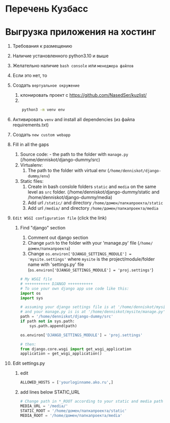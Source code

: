 # Перечень Кузбасс
# Выгрузка приложения на хостинг

1. Требования к размещению
2. Наличие установленного python3.10 и выше
1. Желательно наличие `bash console` или `менеджера файлов`
1. Если это нет, то 
2. Создать `вертуальное окружение`
    1. клонировать проект с https://github.com/NasedSer/kuzlist/ 
    1.
    ```sh
        python3 -m venv env
    ```

1. Активировать `venv` and install all dependencies (из файла requirements.txt)
1. Создать `new custom webapp` 
1. Fill in all the gaps
    1. Source code: - the path to the folder with `manage.py` (/home/denniskot/django-dummy/src)
    1. Virtualenv:
        1. The path to the folder with virtual env (`/home/denniskot/django-dummy/env`)
    1. Static files:
        1. Create in bash conslole folders `static` and `media` on the same level as `src` folder. (/home/denniskot/django-dummy/static and /home/denniskot/django-dummy/media)
        1. Add url `/static/` and directory `/home/домен/папкапроекта/static`
        1. Add url `/media/` and directory `/home/домен/папкапроекта/media`
1. `Edit WSGI configuration file` (click the link)
    1. Find "django" section
        1. Comment out django section
        1. Change `path` to the folder with your 'manage.py' file (`/home/домен/папкапроекта`)
        1. Change `os.environ['DJANGO_SETTINGS_MODULE'] = 'mysite.settings'` 
        where `mysite` is the project/module/folder name with 'settings.py' file
        (`os.environ['DJANGO_SETTINGS_MODULE'] = 'proj.settings'`)

        ```python
        # My WSGI file
        # +++++++++++ DJANGO +++++++++++
        # To use your own django app use code like this:
        import os
        import sys

        # assuming your django settings file is at '/home/denniskot/mysite/mysite/settings.py'
        # and your manage.py is is at '/home/denniskot/mysite/manage.py'
        path = '/home/denniskot/django-dummy/src'
        if path not in sys.path:
            sys.path.append(path)

        os.environ['DJANGO_SETTINGS_MODULE'] = 'proj.settings'

        # then:
        from django.core.wsgi import get_wsgi_application
        application = get_wsgi_application()
        ```
1. Edit settings.py
    1. edit 
        ```python
        ALLOWED_HOSTS = ['yourloginname.ako.ru',]
        ```
    2. add lines below STATIC_URL
        ```python
        # Change path in *_ROOT according to your static and media path
        MEDIA_URL = '/media/'
        STATIC_ROOT = '/home/домен/папкапроекта/static'
        MEDIA_ROOT = '/home/домен/папкапроекта/media'


